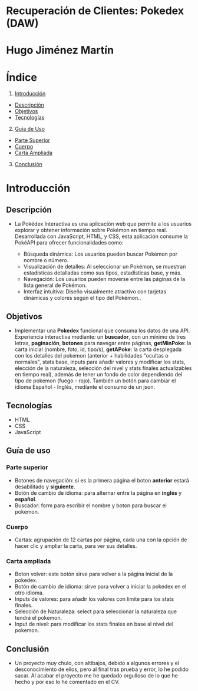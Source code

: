 # Recuperación de Clientes: Pokedex (DAW)
# Hugo Jiménez Martín

# Índice

1. [Introducción](#introducción)
- [Descripción](#descripción)
- [Objetivos](#objetivos)
- [Tecnologías](#tecnologías)

2. [Guía de Uso](#guía-de-uso)
- [Parte Superior](#parte-superior)
- [Cuerpo](#cuerpo)
- [Carta Ampliada](#carta-ampliada)

3. [Conclusión](#conclusión)


# Introducción

## Descripción

- La Pokédex Interactiva es una aplicación web que permite a los usuarios explorar y obtener información sobre Pokémon en tiempo real. Desarrollada con JavaScript, HTML, y CSS, esta aplicación consume la PokéAPI para ofrecer funcionalidades como:

    - Búsqueda dinámica: Los usuarios pueden buscar Pokémon por nombre o número.
    - Visualización de detalles: Al seleccionar un Pokémon, se muestran estadísticas detalladas como sus tipos, estadísticas base, y más.
    - Navegación: Los usuarios pueden moverse entre las páginas de la lista general de Pokémon.
    - Interfaz intuitiva: Diseño visualmente atractivo con tarjetas dinámicas y colores según el tipo del Pokémon..

## Objetivos

- Implementar una **Pokedex** funcional que consuma los datos de una API. Experiencia interactiva mediante:
un **buscador**, con un mínimo de tres letras, **paginación**, **botones** para navegar entre páginas, **getMinPoke**: la carta inicial (nombre, foto, id, tipo/s), **getAPoke**: la carta desplegada con los detalles del pokemon (anterior + habilidades "ocultas o normales", stats base, inputs para añadir valores y modificar los stats, elección de la naturaleza, selección del nivel y stats finales actualizables en tiempo real), además de tener un fondo de color dependiendo del tipo de pokemon (fuego - rojo). También un botón para cambiar el idioma Español - Inglés, mediante el consumo de un json.

## Tecnologías

- HTML
- CSS
- JavaScript

## Guía de uso

### Parte superior

- Botones de navegación: si es la primera página el boton **anterior** estará desabilitado y **siguiente**.
- Botón de cambio de idioma: para alternar entre la página en **inglés** y **español**.
- Buscador: form para escribir el nombre y boton para buscar el pokemon.

### Cuerpo

- Cartas: agrupación de 12 cartas por página, cada una con la opción de hacer clic y ampliar la carta, para ver sus detalles.

### Carta ampliada

- Boton volver: este botón sirve para volver a la página inicial de la pokedex.
- Botón de cambio de idioma: sirve para volver a iniciar la pokedex en el otro idioma.
- Inputs de valores: para añadir los valores con límite para los stats finales.
- Selección de Naturaleza: select para seleccionar la naturaleza que tendrá el pokemon.
- Input de nivel: para modificar los stats finales en base al nivel del pokemon.

## Conclusión

- Un proyecto muy chulo, con altibajos, debido a algunos errores y el desconocimiento de ellos,
pero al final tras prueba y error, lo he podido sacar. Al acabar el proyecto me he quedado orgulloso
de lo que he hecho y por eso lo he comentado en el CV.